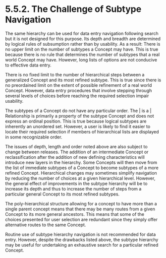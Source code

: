# 5.5.2. The Challenge of Subtype Navigation

The same hierarchy can be used for data entry navigation following search but it is not designed for this purpose. Its depth and breadth are determined by logical rules of subsumption rather than by usability. As a result: There is no upper limit on the number of subtypes a Concept may have. This is true because there is no rule that determines the number of subtypes that a real world Concept may have. However, long lists of options are not conducive to effective data entry.

There is no fixed limit to the number of hierarchical steps between a generalized Concept and its most refined subtype. This is true since there is no preordained limit on the extent of possible refinement of a real world Concept. However, data entry procedures that involve stepping through several levels of choices before reaching the required selection impair usability.

The subtypes of a Concept do not have any particular order. The | is a | Relationship is primarily a property of the subtype Concept and does not express an ordinal position. This is true because logical subtypes are inherently an unordered set. However, a user is likely to find it easier to locate their required selection if members of hierarchical lists are displayed in some recognizable order.

The issues of depth, length and order noted above are also subject to change between releases. The addition of an intermediate Concept or reclassification after the addition of new defining characteristics will introduce new layers in the hierarchy. Some Concepts will then move from the list of immediate subtypes of a Concept to become subtypes of a more refined Concept. Hierarchical changes may sometimes simplify navigation by reducing the number of choices at a given hierarchical level. However, the general effect of improvements in the subtype hierarchy will be to increase its depth and thus to increase the number of steps from a particular general Concept to its most refined subtypes.

The poly-hierarchical structure allowing for a concept to have more than a single parent concept means that there may be many routes from a given Concept to its more general ancestors. This means that some of the choices presented for user selection are redundant since they simply offer alternative routes to the same Concept.

Routine use of subtype hierarchy navigation is not recommended for data entry. However, despite the drawbacks listed above, the subtype hierarchy may be useful for undertaking an exhaustive search for a particular refined Concept.
